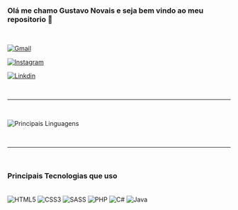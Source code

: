 ### Olá  me chamo Gustavo Novais e seja bem vindo ao meu repositorio 👋

<br>

[![Gmail](https://img.shields.io/badge/Gmail-D14836?style=for-the-badge&logo=gmail&logoColor=white)](gustavonovaisgn00@gmail.com)

[![Instagram](https://img.shields.io/badge/Instagram-E4405F?style=for-the-badge&logo=instagram&logoColor=white)](https://www.instagram.com/gustavonovaisgn00/)

[![Linkdin](https://img.shields.io/badge/LinkedIn-0077B5?style=for-the-badge&logo=linkedin&logoColor=white)]()

<br><hr><br>

![Principais Linguagens](https://github-readme-stats.vercel.app/api/top-langs/?username=GustavoNovaisGn&layout=compact&locale=pt-br)

<br><hr><br>

### Principais Tecnologias que uso

<div style="display: inline_block"><br>
        <img align="center" alt="HTML5" src ="https://img.shields.io/badge/HTML5-E34F26?style=for-the-badge&logo=html5&logoColor=white">
        <img align="center" alt="CSS3" src ="https://img.shields.io/badge/CSS3-1572B6?style=for-the-badge&logo=css3&logoColor=white">
        <img align="center" alt="SASS" src ="https://img.shields.io/badge/Sass-CC6699?style=for-the-badge&logo=sass&logoColor=white">
        <img align="center" alt="PHP" src ="https://img.shields.io/badge/PHP-777BB4?style=for-the-badge&logo=php&logoColor=white">
        <img align="center" alt="C#" src ="https://img.shields.io/badge/C%23-239120?style=for-the-badge&logo=c-sharp&logoColor=white">
        <img align="center" alt="Java" src ="https://img.shields.io/badge/Java-ED8B00?style=for-the-badge&logo=java&logoColor=white">
</div>
